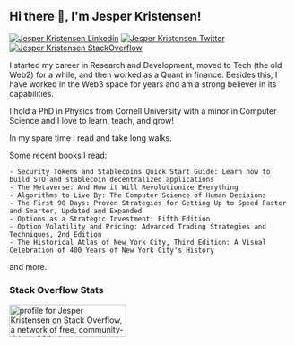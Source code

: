 <h2> Hi there 👋, I'm Jesper Kristensen! </h2>
    
[![Jesper Kristensen Linkedin](https://img.shields.io/badge/LinkedIn-0077B5?style=for-the-badge&logo=linkedin&logoColor=white)](https://www.linkedin.com/in/jespertoftkristensen/)
[![Jesper Kristensen Twitter](https://img.shields.io/badge/Twitter-1DA1F2?style=for-the-badge&logo=twitter&logoColor=white)](https://twitter.com/cryptojesperk)
[![Jesper Kristensen StackOverflow](https://img.shields.io/badge/StackOverflow-F48024?style=for-the-badge&logo=stackoverflow&logoColor=white)](https://stackoverflow.com/users/3462321/jesperk-eth)

I started my career in Research and Development, moved to Tech (the old Web2) for a while, and then worked as a Quant in finance.
Besides this, I have worked in the Web3 space for years and am a strong believer in its capabilities.

I hold a PhD in Physics from Cornell University with a minor in Computer Science and I love to learn, teach, and grow!

In my spare time I read and take long walks.

Some recent books I read:

    - Security Tokens and Stablecoins Quick Start Guide: Learn how to build STO and stablecoin decentralized applications
    - The Metaverse: And How it Will Revolutionize Everything
    - Algorithms to Live By: The Computer Science of Human Decisions
    - The First 90 Days: Proven Strategies for Getting Up to Speed Faster and Smarter, Updated and Expanded
    - Options as a Strategic Investment: Fifth Edition
    - Option Volatility and Pricing: Advanced Trading Strategies and Techniques, 2nd Edition
    - The Historical Atlas of New York City, Third Edition: A Visual Celebration of 400 Years of New York City's History

and more.

### Stack Overflow Stats


<a href="https://stackoverflow.com/users/3462321/jesperk-eth"><img src="https://stackoverflow.com/users/flair/3462321.png" width="208" height="58" alt="profile for Jesper Kristensen on Stack Overflow, a network of free, community-driven Q&amp;A sites" title="profile for Jesper Kristensen on Stack Overflow, a network of free, community-driven Q&amp;A sites" /></a>
